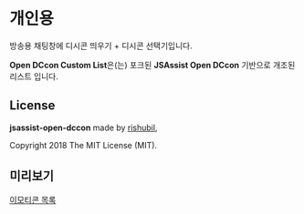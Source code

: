 # 개인용

방송용 채팅창에 디시콘 띄우기 + 디시콘 선택기입니다.

**Open DCcon Custom List**은(는) 포크된 **JSAssist Open DCcon** 기반으로 개조된 리스트 입니다.

## License
**jsassist-open-dccon** made by [rishubil](https://github.com/rishubil/jsassist-open-dccon), 

Copyright 2018 The MIT License (MIT).

## 미리보기
[이모티콘 목록](https://citric-sulfur.github.io/dccon/)
